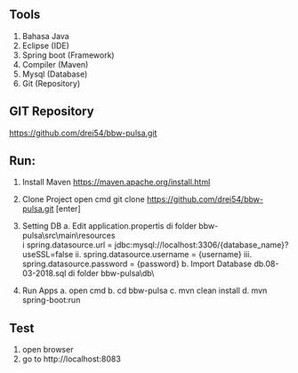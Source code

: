 Tools
-----------------------------
1. Bahasa Java 
2. Eclipse (IDE)
3. Spring boot (Framework)
4. Compiler (Maven)
5. Mysql (Database)
6. Git (Repository)

GIT Repository
----------------------------
https://github.com/drei54/bbw-pulsa.git

Run:
-----------------------------
1. Install Maven
	https://maven.apache.org/install.html
2. Clone Project
	open cmd 
	git clone https://github.com/drei54/bbw-pulsa.git [enter]
3. Setting DB
	a. Edit application.propertis di folder bbw-pulsa\src\main\resources\
		i spring.datasource.url = jdbc:mysql://localhost:3306/{database_name}?useSSL=false
		ii. spring.datasource.username = {username}
		iii. spring.datasource.password = {password}
	b. Import Database db.08-03-2018.sql di folder bbw-pulsa\db\

4. Run Apps
	a. open cmd
	b. cd bbw-pulsa
	c. mvn clean install
	d. mvn spring-boot:run

Test
---------------------------
1. open browser
2. go to http://localhost:8083
